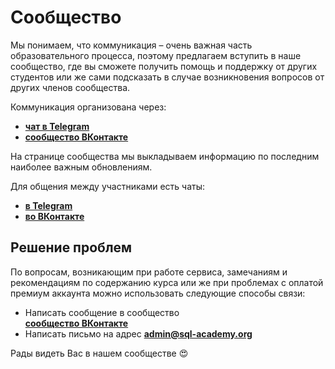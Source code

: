 # Сообщество

Мы понимаем, что коммуникация – очень важная часть образовательного процесса, поэтому предлагаем вступить в наше сообщество, где
вы сможете получить помощь и поддержку от других студентов или же сами подсказать в случае возникновения вопросов от других членов сообщества.

Коммуникация организована через:

-   **<a href="https://t.me/sqlacademyorg/21" target="_blank">чат в Telegram</a>**
-   **<a href="https://vk.com/sqlacademy" target="_blank">сообщество ВКонтакте</a>**

На странице сообщества мы выкладываем информацию по последним наиболее важным обновлениям.

Для общения между участниками есть чаты:

-   **<a href="https://t.me/sqlacademyorg/21" target="_blank">в Telegram </a>**
-   **<a href="https://vk.me/join/y/IAK_wStur/l1LcaoxiT/0CTPpktaD/WJM=" target="_blank">во ВКонтакте </a>**

## Решение проблем

По вопросам, возникающим при работе сервиса, замечаниям и рекомендациям по содержанию курса или же при проблемах с оплатой премиум аккаунта можно использовать
следующие способы связи:

- Написать сообщение в сообщество  
   **<a href="https://vk.com/sqlacademy" target="_blank"> сообщество ВКонтакте</a>**
- Написать письмо на адрес
  **[admin@sql-academy.org](mailto:admin@sql-academy.org)**

Рады видеть Вас в нашем сообществе 😍
